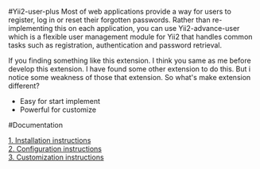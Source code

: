 #Yii2-user-plus
Most of web applications provide a way for users to register, log in or reset their forgotten passwords. Rather than re-implementing this on each application, you can use Yii2-advance-user which is a flexible user management module for Yii2 that handles common tasks such as registration, authentication and password retrieval. 

If you finding something like this extension. I think you same as me before develop this extension. I have found some other extension to do this. But i notice some weakness of those that extension. So what's make extension different?

+ Easy for start implement
+ Powerful for customize

#Documentation

[1. Installation instructions](https://github.com/johnitvn/yii2-user-plus/blob/master/docs/INSTALLATION.md)
<BR>
[2. Configuration instructions](https://github.com/johnitvn/yii2-user-plus/blob/master/docs/CONFIGURATION.md)
<BR>
[3. Customization instructions](https://github.com/johnitvn/yii2-user-plus/blob/master/docs/CUSTOMIZATION.md)



